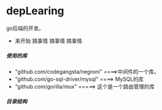 # depLearing
go后端的开发。
- 来开始  搞事情  搞事情  搞事情
##### 使用的库 
- "github.com/codegangsta/negroni" ====>中间件的一个库。
- "github.com/go-sql-driver/mysql" ====> MySQL的库
- 	"github.com/gorilla/mux"  =====> 这个是一个路由管理的库
##### 目录结构

